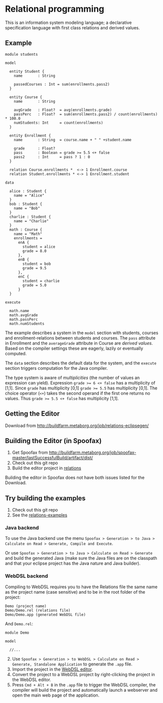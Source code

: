 # Relational programming

This is an information system modeling language; a declarative specification language with first class relations and derived values.

## Example

```
module students

model

  entity Student {
    name       : String
    
    passedCourses : Int = sum(enrollments.pass2)
  }
  
  entity Course {
    name       : String
    
    avgGrade   : Float?  = avg(enrollments.grade)
    passPerc   : Float?  = sum(enrollments.pass2) / count(enrollments) * 100.0
    numStudents: Int     = count(enrollments)
  }
  
  entity Enrollment {
    name       : String  = course.name + " " +student.name
    
    grade      : Float?
    pass       : Boolean = grade >= 5.5 <+ false
    pass2      : Int     = pass ? 1 : 0
  }
  
  relation Course.enrollments *  <-> 1 Enrollment.course
  relation Student.enrollments * <-> 1 Enrollment.student

data

  alice : Student {
    name = "Alice"
  }
  bob : Student {
    name = "Bob"
  }
  charlie : Student {
    name = "Charlie"
  }
  math : Course {
    name = "Math"
    enrollments = 
      enA {
        student = alice
        grade = 8.0
      },
      enB {
        student = bob
        grade = 9.5
      },
      enC {
        student = charlie
        grade = 5.0
      }
  }
  
execute

  math.name
  math.avgGrade
  math.passPerc
  math.numStudents
```

The example describes a system in the `model` section with students, courses and enrollment-relations between students and courses. The `pass` attribute in Enrollment and the `averageGrade` attribute in Course are _derived values_. Based on the compiler settings these are eagerly, lazily or eventually computed.

The `data` section describes the default data for the system, and the `execute` section triggers computation for the Java compiler.

The type system is aware of _multiplicities_ (the number of values an expression can yield). Expression `grade >= 6 <+ false` has a multiplicity of [1,1]. Since `grade` has multiplicity [0,1] `grade >= 5.5` has multiplicity [0,1]. The choice operator (`<+`) takes the second operand if the first one returns no values. Thus `grade >= 5.5 <+ false` has multiplicity [1,1].

## Getting the Editor

Download from http://buildfarm.metaborg.org/job/relations-eclipsegen/

## Building the Editor (in Spoofax)

1. Get Spoofax from http://buildfarm.metaborg.org/job/spoofax-master/lastSuccessfulBuild/artifact/dist/
2. Check out this git repo
3. Build the editor project in [relations](relations)

Building the editor in Spoofax does not have both issues listed for the Download.


## Try building the examples

1. Check out this git repo
2. See the [relations-examples](relations-examples)

### Java backend

To use the Java backend use the menu `Spoofax > Generation > to Java > Calculate on Read > Generate, Compile and Execute`.

Or use `Spoofax > Generation > to Java > Calculate on Read > Generate` and build the generated Java (make sure the Java files are on the classpath and that your eclipse project has the Java nature and Java builder).

### WebDSL backend

Compiling to WebDSL requires you to have the Relations file the same name as the project name (case sensitive) and to be in the root folder of the project:

```
Demo (project name)
Demo/Demo.rel (relations file)
Demo/Demo.app (generated WebDSL file)
```

And `Demo.rel`:

```
module Demo

model

  //...
```

2. Use `Spoofax > Generation > to WebDSL > Calculate on Read > Generate, Standalone Application` to generate the `.app` file.
3. Import the project in the [WebDSL editor](http://buildfarm.metaborg.org/job/webdsl-eclipsegen/).
4. Convert the project to a WebDSL project by right-clicking the project in the WebDSL editor.
5. Press `Cmd + Alt + B` in the `.app` file to trigger the WebDSL compiler, the compiler will build the project and automatically launch a webserver and open the main web page of the application.
